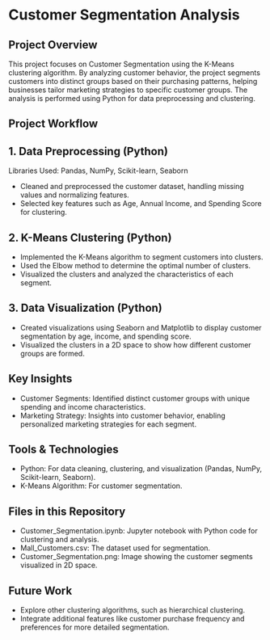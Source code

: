 # Customer Segmentation Analysis

## Project Overview
This project focuses on Customer Segmentation using the K-Means clustering algorithm. By analyzing customer behavior, the project segments customers into distinct groups based on their purchasing patterns, helping businesses tailor marketing strategies to specific customer groups. The analysis is performed using Python for data preprocessing and clustering.

## Project Workflow
## 1. Data Preprocessing (Python)
Libraries Used: Pandas, NumPy, Scikit-learn, Seaborn
- Cleaned and preprocessed the customer dataset, handling missing values and normalizing features.
- Selected key features such as Age, Annual Income, and Spending Score for clustering.

## 2. K-Means Clustering (Python)
- Implemented the K-Means algorithm to segment customers into clusters.
- Used the Elbow method to determine the optimal number of clusters.
- Visualized the clusters and analyzed the characteristics of each segment.
  
## 3. Data Visualization (Python)
- Created visualizations using Seaborn and Matplotlib to display customer segmentation by age, income, and spending score.
- Visualized the clusters in a 2D space to show how different customer groups are formed.
  
## Key Insights

- Customer Segments: Identified distinct customer groups with unique spending and income characteristics.
- Marketing Strategy: Insights into customer behavior, enabling personalized marketing strategies for each segment.

## Tools & Technologies

- Python: For data cleaning, clustering, and visualization (Pandas, NumPy, Scikit-learn, Seaborn).
- K-Means Algorithm: For customer segmentation.

## Files in this Repository

- Customer_Segmentation.ipynb: Jupyter notebook with Python code for clustering and analysis.
- Mall_Customers.csv: The dataset used for segmentation.
- Customer_Segmentation.png: Image showing the customer segments visualized in 2D space.
  
## Future Work

- Explore other clustering algorithms, such as hierarchical clustering.
- Integrate additional features like customer purchase frequency and preferences for more detailed segmentation.

